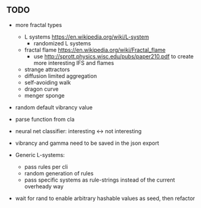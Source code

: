 TODO
----

*   more fractal types
    *   L systems <https://en.wikipedia.org/wiki/L-system>
        *   randomized L systems
    *   fractal flame <https://en.wikipedia.org/wiki/Fractal_flame>
        *   use <http://sprott.physics.wisc.edu/pubs/paper210.pdf>
            to create more interesting IFS and flames
    *   strange attractors
    *   diffusion limited aggregation
    *   self-avoiding walk
    *   dragon curve
    *   menger sponge

*   random default vibrancy value
*   parse function from cla
*   neural net classifier: interesting <-> not interesting
*   vibrancy and gamma need to be saved in the json export

*   Generic L-systems:
    -   pass rules per cli
    -   random generation of rules
    -   pass specific systems as rule-strings instead of the current overheady way

*   wait for rand to enable arbitrary hashable values as seed, then refactor
